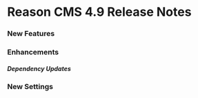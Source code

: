 Reason CMS 4.9 Release Notes
============================
### New Features

### Enhancements

##### Dependency Updates

### New Settings
